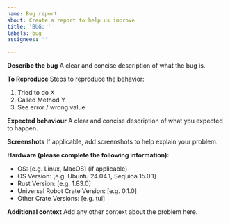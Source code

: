 ```yaml
---
name: Bug report
about: Create a report to help us improve
title: 'BUG: '
labels: bug
assignees: ''

---
```


**Describe the bug**
A clear and concise description of what the bug is.

**To Reproduce**
Steps to reproduce the behavior:

1. Tried to do X
2. Called Method Y
3. See error / wrong value

**Expected behaviour**
A clear and concise description of what you expected to happen.

**Screenshots**
If applicable, add screenshots to help explain your problem.

**Hardware (please complete the following information):**

- OS: \[e.g. Linux, MacOS] (if applicable)
- OS Version: \[e.g. Ubuntu 24.04.1, Sequioa 15.0.1]
- Rust Version: \[e.g. 1.83.0]
- Universal Robot Crate Version: \[e.g. 0.1.0]
- Other Crate Versions: \[e.g. tui]

**Additional context**
Add any other context about the problem here.

